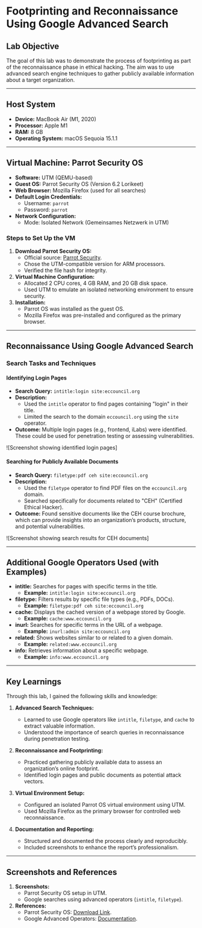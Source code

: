 # Footprinting and Reconnaissance Using Google Advanced Search

## Lab Objective
The goal of this lab was to demonstrate the process of footprinting as part of the reconnaissance phase in ethical hacking. The aim was to use advanced search engine techniques to gather publicly available information about a target organization.

---

## Host System
- **Device:** MacBook Air (M1, 2020)
- **Processor:** Apple M1
- **RAM:** 8 GB
- **Operating System:** macOS Sequoia 15.1.1

---

## Virtual Machine: Parrot Security OS
- **Software:** UTM (QEMU-based)
- **Guest OS:** Parrot Security OS (Version 6.2 Lorikeet)
- **Web Browser:** Mozilla Firefox (used for all searches)
- **Default Login Credentials:**
  - Username: `parrot`
  - Password: `parrot`
- **Network Configuration:**
  - Mode: Isolated Network (Gemeinsames Netzwerk in UTM)

### Steps to Set Up the VM
1. **Download Parrot Security OS:**
   - Official source: [Parrot Security](https://parrotsec.org/).
   - Chose the UTM-compatible version for ARM processors.
   - Verified the file hash for integrity.
2. **Virtual Machine Configuration:**
   - Allocated 2 CPU cores, 4 GB RAM, and 20 GB disk space.
   - Used UTM to emulate an isolated networking environment to ensure security.
3. **Installation:**
   - Parrot OS was installed as the guest OS.
   - Mozilla Firefox was pre-installed and configured as the primary browser.

---

## Reconnaissance Using Google Advanced Search

### Search Tasks and Techniques

#### Identifying Login Pages
- **Search Query:** `intitle:login site:eccouncil.org`
- **Description:**
  - Used the `intitle` operator to find pages containing "login" in their title.
  - Limited the search to the domain `eccouncil.org` using the `site` operator.
- **Outcome:** Multiple login pages (e.g., frontend, iLabs) were identified. These could be used for penetration testing or assessing vulnerabilities.
  
![Screenshot showing identified login pages]

#### Searching for Publicly Available Documents
- **Search Query:** `filetype:pdf ceh site:eccouncil.org`
- **Description:**
  - Used the `filetype` operator to find PDF files on the `eccouncil.org` domain.
  - Searched specifically for documents related to "CEH" (Certified Ethical Hacker).
- **Outcome:** Found sensitive documents like the CEH course brochure, which can provide insights into an organization’s products, structure, and potential vulnerabilities.

![Screenshot showing search results for CEH documents]

---

## Additional Google Operators Used (with Examples)
- **intitle:** Searches for pages with specific terms in the title.
  - **Example:** `intitle:login site:eccouncil.org`
- **filetype:** Filters results by specific file types (e.g., PDFs, DOCs).
  - **Example:** `filetype:pdf ceh site:eccouncil.org`
- **cache:** Displays the cached version of a webpage stored by Google.
  - **Example:** `cache:www.eccouncil.org`
- **inurl:** Searches for specific terms in the URL of a webpage.
  - **Example:** `inurl:admin site:eccouncil.org`
- **related:** Shows websites similar to or related to a given domain.
  - **Example:** `related:www.eccouncil.org`
- **info:** Retrieves information about a specific webpage.
  - **Example:** `info:www.eccouncil.org`

---

## Key Learnings
Through this lab, I gained the following skills and knowledge:

1. **Advanced Search Techniques:**
   - Learned to use Google operators like `intitle`, `filetype`, and `cache` to extract valuable information.
   - Understood the importance of search queries in reconnaissance during penetration testing.

2. **Reconnaissance and Footprinting:**
   - Practiced gathering publicly available data to assess an organization’s online footprint.
   - Identified login pages and public documents as potential attack vectors.

3. **Virtual Environment Setup:**
   - Configured an isolated Parrot OS virtual environment using UTM.
   - Used Mozilla Firefox as the primary browser for controlled web reconnaissance.

4. **Documentation and Reporting:**
   - Structured and documented the process clearly and reproducibly.
   - Included screenshots to enhance the report’s professionalism.

---

## Screenshots and References
1. **Screenshots:**
   - Parrot Security OS setup in UTM.
   - Google searches using advanced operators (`intitle`, `filetype`).
2. **References:**
   - Parrot Security OS: [Download Link](https://parrotsec.org/).
   - Google Advanced Operators: [Documentation](https://support.google.com/websearch/answer/2466433).